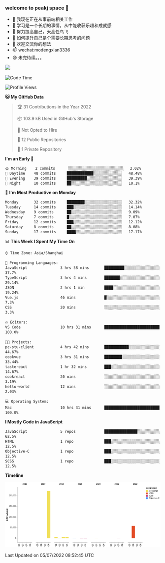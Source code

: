 ### welcome to peakj space 👋



- 🔭 我现在正在从事前端相关工作
- 🌱 学习是一个长期的事情，从中能收获乐趣和成就感
- 👯 努力提高自己，天高任鸟飞
- 🤔 如何提升自己是个需要长期思考的问题
- 💬 欢迎交流你的想法
- 📫 wechat:modengxian3336
- 😄 未完待续。。。

![](https://s2.ax1x.com/2019/06/28/ZKxc4J.jpg)

<!--START_SECTION:waka-->
![Code Time](http://img.shields.io/badge/Code%20Time-1%2C422%20hrs%2047%20mins-blue)

![Profile Views](http://img.shields.io/badge/Profile%20Views-0-blue)

**🐱 My GitHub Data** 

> 🏆 31 Contributions in the Year 2022
 > 
> 📦 103.9 kB Used in GitHub's Storage 
 > 
> 🚫 Not Opted to Hire
 > 
> 📜 12 Public Repositories 
 > 
> 🔑 1 Private Repository 
 > 
**I'm an Early 🐤** 

```text
🌞 Morning    2 commits      ░░░░░░░░░░░░░░░░░░░░░░░░░   2.02% 
🌆 Daytime    48 commits     ████████████░░░░░░░░░░░░░   48.48% 
🌃 Evening    39 commits     █████████░░░░░░░░░░░░░░░░   39.39% 
🌙 Night      10 commits     ██░░░░░░░░░░░░░░░░░░░░░░░   10.1%

```
📅 **I'm Most Productive on Monday** 

```text
Monday       32 commits     ████████░░░░░░░░░░░░░░░░░   32.32% 
Tuesday      14 commits     ███░░░░░░░░░░░░░░░░░░░░░░   14.14% 
Wednesday    9 commits      ██░░░░░░░░░░░░░░░░░░░░░░░   9.09% 
Thursday     7 commits      █░░░░░░░░░░░░░░░░░░░░░░░░   7.07% 
Friday       12 commits     ███░░░░░░░░░░░░░░░░░░░░░░   12.12% 
Saturday     8 commits      ██░░░░░░░░░░░░░░░░░░░░░░░   8.08% 
Sunday       17 commits     ████░░░░░░░░░░░░░░░░░░░░░   17.17%

```


📊 **This Week I Spent My Time On** 

```text
⌚︎ Time Zone: Asia/Shanghai

💬 Programming Languages: 
JavaScript               3 hrs 58 mins       █████████░░░░░░░░░░░░░░░░   37.7% 
TypeScript               3 hrs 4 mins        ███████░░░░░░░░░░░░░░░░░░   29.14% 
JSON                     2 hrs 1 min         ████░░░░░░░░░░░░░░░░░░░░░   19.24% 
Vue.js                   46 mins             █░░░░░░░░░░░░░░░░░░░░░░░░   7.3% 
CSS                      20 mins             ░░░░░░░░░░░░░░░░░░░░░░░░░   3.3%

🔥 Editors: 
VS Code                  10 hrs 31 mins      █████████████████████████   100.0%

🐱‍💻 Projects: 
pc-stu-client            4 hrs 42 mins       ███████████░░░░░░░░░░░░░░   44.67% 
cookvue                  3 hrs 31 mins       ████████░░░░░░░░░░░░░░░░░   33.44% 
tastereact               1 hr 32 mins        ███░░░░░░░░░░░░░░░░░░░░░░   14.67% 
cookreact                20 mins             ░░░░░░░░░░░░░░░░░░░░░░░░░   3.19% 
hello-world              12 mins             ░░░░░░░░░░░░░░░░░░░░░░░░░   2.03%

💻 Operating System: 
Mac                      10 hrs 31 mins      █████████████████████████   100.0%

```

**I Mostly Code in JavaScript** 

```text
JavaScript               5 repos             ███████████████░░░░░░░░░░   62.5% 
HTML                     1 repo              ███░░░░░░░░░░░░░░░░░░░░░░   12.5% 
Objective-C              1 repo              ███░░░░░░░░░░░░░░░░░░░░░░   12.5% 
SCSS                     1 repo              ███░░░░░░░░░░░░░░░░░░░░░░   12.5%

```


**Timeline**

![Chart not found](https://raw.githubusercontent.com/PeakJ/PeakJ/master/charts/bar_graph.png) 


 Last Updated on 05/07/2022 08:52:45 UTC
<!--END_SECTION:waka-->
